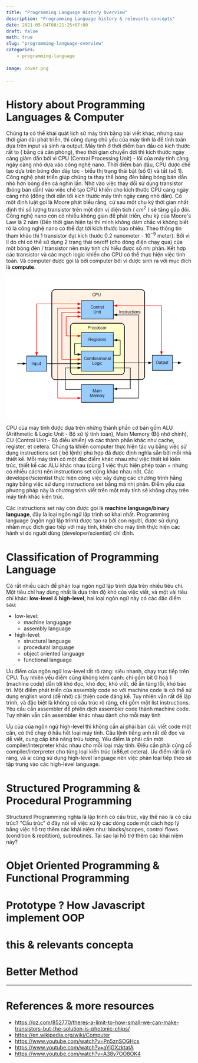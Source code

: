 ```yaml
---
title: "Programming Language History Overview"
description: "Programming Language history & relevants concepts" 
date: 2021-05-04T08:21:25+07:00
draft: false
math: true
slug: "programming-language-overview"
categories:
    - programming-language
    
image: cover.png

---
```


# History about Programming Languages & Computer

Chúng ta có thể khái quát lịch sử máy tính bằng bài viết khác, nhưng sau thời gian dài phát triển, thì công dụng chủ yếu của máy tính là để tính toán dựa trên input và sinh ra output. Máy tính ở thời điểm ban đầu có kích thước rất to ( bằng cả căn phòng), theo thời gian chuyển dời thì kích thước ngày càng giảm dần bởi vì CPU (Central Processing Unit) - lõi của máy tính càng ngày càng nhỏ dựa vào công nghệ nano. Thời điểm ban đầu, CPU được chế tạo dựa trên bóng đèn dây tóc - biểu thị trạng thái bật (số 0) và tắt (số 1). Công nghệ phát triển giúp chúng ta thay thế bóng đèn bằng bóng bán dẫn nhỏ hơn bóng đèn cả nghìn lần. Nhờ vào việc thay đổi sử dụng transistor (bóng bán dẫn) vào việc chế tạo CPU khiến cho kích thước CPU càng ngày càng nhỏ (đồng thời dẫn tới kích thước máy tính ngày càng nhỏ dần). Có một định luật gọi là Moore phát biểu rằng, cứ sau một chu kỳ thời gian nhất định thì số lượng transistor trên một đơn vị diện tích ( $cm^2$ ) sẽ tăng gấp đôi. Công nghệ nano còn có nhiều không gian để phát triển, chu kỳ của Moore's Law là 2 năm (Đến thời gian hiện tại thì mình không dám chắc vì không biết rõ là công nghệ nano có thể đạt tới kích thước bao nhiêu. Theo thông tin tham khảo thì 1 transistor đạt kích thước 0.2 nanometer - $10^{-9}$ meter). Bởi vì lí do chỉ có thể sử dụng 2 trạng thái on/off (cho dòng điện chạy qua) của một bóng đèn / transistor nên máy tính chỉ hiểu được số nhị phân. Kết hợp các transistor và các mạch logic khiến cho CPU có thể thực hiện việc tính toán. Và computer được gọi là bởi computer bởi vì được sinh ra với mục đích là **compute**.

![Block Diagram of Computer](image-1.png)

CPU của máy tính được dựa trên những thành phần cơ bản gồm ALU (Arithmetic & Logic Unit - Bộ xử lý tính toán), Main Memory (Bộ nhớ chính), CU (Control Unit - Bộ điều khiển) và các thành phần khác như cache, register, et cetera. Chúng ta khiến computer thực hiện tác vụ bằng việc sử dụng instructions set ( bộ lệnh) phù hợp đã được định nghĩa sẵn bởi mỗi nhà thiết kế. Mỗi máy tính có một đặc điểm khác nhau như việc thiết kế kiến trúc, thiết kế các ALU khác nhau (cùng 1 việc thực hiện phép toán + nhưng có nhiều cách) nên instructions set cũng khác nhau nốt. Các developer/scientist thực hiện công việc xây dựng các chương trình hằng ngày bằng việc sử dụng instructions set bằng mã nhị phân. Điểm yếu của phương pháp này là chương trình viết trên một máy tính sẽ không chạy trên máy tính khác kiến trúc.

Các instructions set này còn được gọi là **machine language/binary language**, đây là loại ngôn ngữ lập trình sơ khai nhất. Programming language (ngôn ngữ lập trình) được tạo ra bởi con người, được sử dụng nhằm mục đích giao tiếp với máy tính, khiến cho máy tính thực hiện các hành vi do người dùng (developer/scientist) chỉ định.

# Classification of Programming Language

Có rất nhiều cách để phân loại ngôn ngữ lập trình dựa trên nhiều tiêu chí. Một tiêu chí hay dùng nhất là dựa trên độ khó của việc viết, và một vài tiêu chí khác: **low-level** & **high-level**, hai loại ngôn ngữ này có các đặc điểm sau:
- low-level:
    - machine langugage
    - assembly language
- high-level:
    - structural language
    - procedural language
    - object oriented language
    - functional language

Ưu điểm của ngôn ngữ low-level rất rõ ràng: siêu nhanh, chạy trực tiếp trên CPU. Tuy nhiên yếu điểm cũng không kém cạnh: chỉ gồm bit 0 hoặ 1 (machine code) dẫn tới khó đọc, khó đọc, khó viết, dể ẩn tàng lỗi, khó bảo trì. Một điểm phát triển của assembly code so với machine code là có thể sử dụng english word (dễ nhớ) cải thiện code đáng kể. Tuy nhiên vẫn rất để lập trình, và đặc biệt là không có cấu trúc rõ ràng, chỉ gồm một list instructions. Yêu cầu cần assembler để phiên dịch assembler code thành machine code. Tuy nhiên vẫn cần assembler khác nhau dành cho mỗi máy tính

Ưu của của ngôn ngữ high-level thì không cần ai phải bàn cãi: viết code một cần, có thể chạy ở hầu hết loại máy tính. Câu lệnh tiếng anh rất dễ đọc và dễ viết, cung cấp khả năng trừu tượng. Yếu điểm là phải cần một compiler/interpreter khác nhau cho mỗi loại máy tính. Điều cần phải củng cố compiler/interpreter cho từng loại kiến trúc (x86,et cetera). Ưu điểm rất là rõ ràng, và ai cũng sử dụng high-level language nên việc phân loại tiếp theo sẽ tập trung vào các high-level language.

# Structured Programming & Procedural Programming
Structured Programming nghĩa là lập trình có cấu trúc, vậy thế nào là có cấu trúc? "Cấu trúc" ở đây nói về việc xử lý các dòng code một cách hợp lý bằng việc hỗ trợ thêm các khái niệm như: blocks/scopes, control flows (condition & repitition), subroutines. Tại sao lại hỗ trợ thêm các khái niệm này? 

# Objet Oriented Programming & Functional Programming


# Prototype ? How Javascript implement OOP 

# this & relevants concepta

# Better Method

---
# References & more resources
- https://qz.com/852770/theres-a-limit-to-how-small-we-can-make-transistors-but-the-solution-is-photonic-chips/
- https://en.wikipedia.org/wiki/Computer
- https://www.youtube.com/watch?v=Pn5znSOGHcs
- https://www.youtube.com/watch?v=aYjGXzktatA
- https://www.youtube.com/watch?v=A38y7OO8OK4